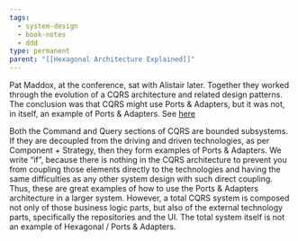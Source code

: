 ```yaml
---
tags:
  - system-design
  - book-notes
  - ddd
type: permanent
parent: "[[Hexagonal Architecture Explained]]"
---
```

Pat Maddox, at the conference, sat with Alistair later. Together they worked through the evolution of a CQRS architecture and related design patterns. The conclusion was that CQRS might use Ports & Adapters, but it was not, in itself, an example of Ports & Adapters. See [here](https://www.youtube.com/watch?v=9kQ2veoeWZM)

Both the Command and Query sections of CQRS are bounded subsystems. If they are decoupled from the driving and driven technologies, as per Component + Strategy, then they form examples of Ports & Adapters. We write “if”, because there is nothing in the CQRS architecture to prevent you from coupling those elements directly to the technologies and having the same difficulties as any other system design with such direct coupling. Thus, these are great examples of how to use the Ports & Adapters architecture in a larger system. However, a total CQRS system is composed not only of those business logic parts, but also of the external technology parts, specifically the repositories and the UI. The total system itself is not an example of Hexagonal / Ports & Adapters.

